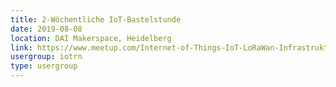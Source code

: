 ```yaml
---
title: 2-Wöchentliche IoT-Bastelstunde
date: 2019-08-08
location: DAI Makerspace, Heidelberg
link: https://www.meetup.com/Internet-of-Things-IoT-LoRaWan-Infrastruktur-4-RheinNeckar/events/rwnvnpyzlblb/
usergroup: iotrn
type: usergroup
---
```

